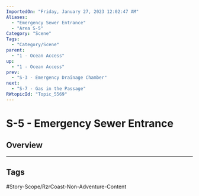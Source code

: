 ```yaml
---
ImportedOn: "Friday, January 27, 2023 12:02:47 AM"
Aliases:
  - "Emergency Sewer Entrance"
  - "Area S-5"
Category: "Scene"
Tags:
  - "Category/Scene"
parent:
  - "1 - Ocean Access"
up:
  - "1 - Ocean Access"
prev:
  - "S-3 - Emergency Drainage Chamber"
next:
  - "S-7 - Gas in the Passage"
RWtopicId: "Topic_5569"
---
```

# S-5 - Emergency Sewer Entrance
## Overview

---
## Tags
#Story-Scope/RzrCoast-Non-Adventure-Content

